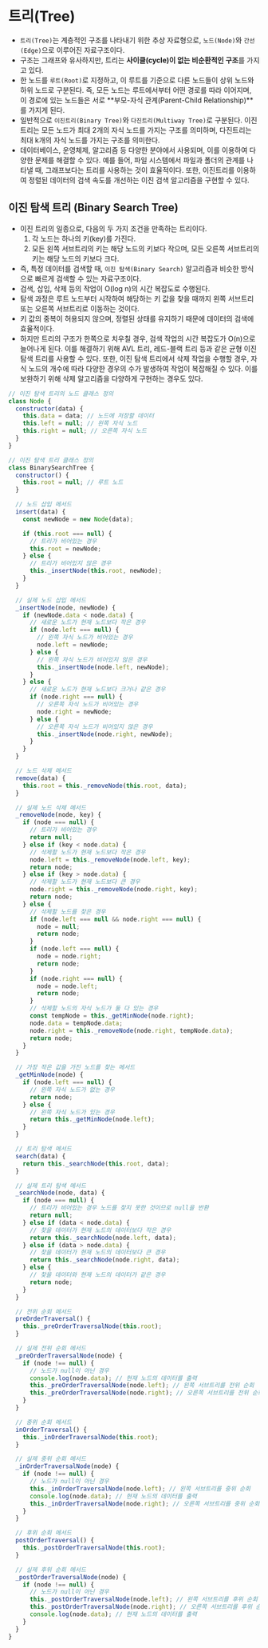 # 트리(Tree)

- `트리(Tree)`는 계층적인 구조를 나타내기 위한 추상 자료형으로, `노드(Node)`와 `간선(Edge)`으로 이루어진 자료구조이다.
- 구조는 그래프와 유사하지만, 트리는 **사이클(cycle)이 없는 비순환적인 구조**를 가지고 있다.
- 한 노드를 `루트(Root)`로 지정하고, 이 루트를 기준으로 다른 노드들이 상위 노드와 하위 노드로 구분된다. 즉, 모든 노드는 루트에서부터 어떤 경로를 따라 이어지며, 이 경로에 있는 노드들은 서로 **부모-자식 관계(Parent-Child Relationship)**를 가지게 된다.
- 일반적으로 `이진트리(Binary Tree)`와 `다진트리(Multiway Tree)`로 구분된다. 이진트리는 모든 노드가 최대 2개의 자식 노드를 가지는 구조를 의미하며, 다진트리는 최대 k개의 자식 노드를 가지는 구조를 의미한다.
- 데이터베이스, 운영체제, 알고리즘 등 다양한 분야에서 사용되며, 이를 이용하여 다양한 문제를 해결할 수 있다. 예를 들어, 파일 시스템에서 파일과 폴더의 관계를 나타낼 때, 그래프보다는 트리를 사용하는 것이 효율적이다. 또한, 이진트리를 이용하여 정렬된 데이터의 검색 속도를 개선하는 이진 검색 알고리즘을 구현할 수 있다.

## 이진 탐색 트리 (Binary Search Tree)

- 이진 트리의 일종으로, 다음의 두 가지 조건을 만족하는 트리이다.
  1. 각 노드는 하나의 키(key)를 가진다.
  2. 모든 왼쪽 서브트리의 키는 해당 노드의 키보다 작으며, 모든 오른쪽 서브트리의 키는 해당 노드의 키보다 크다.
- 즉, 특정 데이터를 검색할 때, `이진 탐색(Binary Search)` 알고리즘과 비슷한 방식으로 빠르게 검색할 수 있는 자료구조이다.
- 검색, 삽입, 삭제 등의 작업이 O(log n)의 시간 복잡도로 수행된다.
- 탐색 과정은 루트 노드부터 시작하여 해당하는 키 값을 찾을 때까지 왼쪽 서브트리 또는 오른쪽 서브트리로 이동하는 것이다.
- 키 값의 중복이 허용되지 않으며, 정렬된 상태를 유지하기 때문에 데이터의 검색에 효율적이다.
- 하지만 트리의 구조가 한쪽으로 치우칠 경우, 검색 작업의 시간 복잡도가 O(n)으로 늘어나게 된다. 이를 해결하기 위해 AVL 트리, 레드-블랙 트리 등과 같은 균형 이진 탐색 트리를 사용할 수 있다. 또한, 이진 탐색 트리에서 삭제 작업을 수행할 경우, 자식 노드의 개수에 따라 다양한 경우의 수가 발생하여 작업이 복잡해질 수 있다. 이를 보완하기 위해 삭제 알고리즘을 다양하게 구현하는 경우도 있다.

```jsx
// 이진 탐색 트리의 노드 클래스 정의
class Node {
  constructor(data) {
    this.data = data; // 노드에 저장할 데이터
    this.left = null; // 왼쪽 자식 노드
    this.right = null; // 오른쪽 자식 노드
  }
}

// 이진 탐색 트리 클래스 정의
class BinarySearchTree {
  constructor() {
    this.root = null; // 루트 노드
  }

  // 노드 삽입 메서드
  insert(data) {
    const newNode = new Node(data);

    if (this.root === null) {
      // 트리가 비어있는 경우
      this.root = newNode;
    } else {
      // 트리가 비어있지 않은 경우
      this._insertNode(this.root, newNode);
    }
  }

  // 실제 노드 삽입 메서드
  _insertNode(node, newNode) {
    if (newNode.data < node.data) {
      // 새로운 노드가 현재 노드보다 작은 경우
      if (node.left === null) {
        // 왼쪽 자식 노드가 비어있는 경우
        node.left = newNode;
      } else {
        // 왼쪽 자식 노드가 비어있지 않은 경우
        this._insertNode(node.left, newNode);
      }
    } else {
      // 새로운 노드가 현재 노드보다 크거나 같은 경우
      if (node.right === null) {
        // 오른쪽 자식 노드가 비어있는 경우
        node.right = newNode;
      } else {
        // 오른쪽 자식 노드가 비어있지 않은 경우
        this._insertNode(node.right, newNode);
      }
    }
  }

  // 노드 삭제 메서드
  remove(data) {
    this.root = this._removeNode(this.root, data);
  }

  // 실제 노드 삭제 메서드
  _removeNode(node, key) {
    if (node === null) {
      // 트리가 비어있는 경우
      return null;
    } else if (key < node.data) {
      // 삭제할 노드가 현재 노드보다 작은 경우
      node.left = this._removeNode(node.left, key);
      return node;
    } else if (key > node.data) {
      // 삭제할 노드가 현재 노드보다 큰 경우
      node.right = this._removeNode(node.right, key);
      return node;
    } else {
      // 삭제할 노드를 찾은 경우
      if (node.left === null && node.right === null) {
        node = null;
        return node;
      }
      if (node.left === null) {
        node = node.right;
        return node;
      }
      if (node.right === null) {
        node = node.left;
        return node;
      }
      // 삭제할 노드의 자식 노드가 둘 다 있는 경우
      const tempNode = this._getMinNode(node.right);
      node.data = tempNode.data;
      node.right = this._removeNode(node.right, tempNode.data);
      return node;
    }
  }

  // 가장 작은 값을 가진 노드를 찾는 메서드
  _getMinNode(node) {
    if (node.left === null) {
      // 왼쪽 자식 노드가 없는 경우
      return node;
    } else {
      // 왼쪽 자식 노드가 있는 경우
      return this._getMinNode(node.left);
    }
  }

  // 트리 탐색 메서드
  search(data) {
    return this._searchNode(this.root, data);
  }

  // 실제 트리 탐색 메서드
  _searchNode(node, data) {
    if (node === null) {
      // 트리가 비어있는 경우 노드를 찾지 못한 것이므로 null을 반환
      return null;
    } else if (data < node.data) {
      // 찾을 데이터가 현재 노드의 데이터보다 작은 경우
      return this._searchNode(node.left, data);
    } else if (data > node.data) {
      // 찾을 데이터가 현재 노드의 데이터보다 큰 경우
      return this._searchNode(node.right, data);
    } else {
      // 찾을 데이터와 현재 노드의 데이터가 같은 경우
      return node;
    }
  }

  // 전위 순회 메서드
  preOrderTraversal() {
    this._preOrderTraversalNode(this.root);
  }

  // 실제 전위 순회 메서드
  _preOrderTraversalNode(node) {
    if (node !== null) {
      // 노드가 null이 아닌 경우
      console.log(node.data); // 현재 노드의 데이터를 출력
      this._preOrderTraversalNode(node.left); // 왼쪽 서브트리를 전위 순회
      this._preOrderTraversalNode(node.right); // 오른쪽 서브트리를 전위 순회
    }
  }

  // 중위 순회 메서드
  inOrderTraversal() {
    this._inOrderTraversalNode(this.root);
  }

  // 실제 중위 순회 메서드
  _inOrderTraversalNode(node) {
    if (node !== null) {
      // 노드가 null이 아닌 경우
      this._inOrderTraversalNode(node.left); // 왼쪽 서브트리를 중위 순회
      console.log(node.data); // 현재 노드의 데이터를 출력
      this._inOrderTraversalNode(node.right); // 오른쪽 서브트리를 중위 순회
    }
  }

  // 후위 순회 메서드
  postOrderTraversal() {
    this._postOrderTraversalNode(this.root);
  }

  // 실제 후위 순회 메서드
  _postOrderTraversalNode(node) {
    if (node !== null) {
      // 노드가 null이 아닌 경우
      this._postOrderTraversalNode(node.left); // 왼쪽 서브트리를 후위 순회
      this._postOrderTraversalNode(node.right); // 오른쪽 서브트리를 후위 순회
      console.log(node.data); // 현재 노드의 데이터를 출력
    }
  }
}
```
